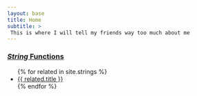 ```yaml
---
layout: base
title: Home
subtitle: >
 This is where I will tell my friends way too much about me
---
```


<div class="function__releated-group">
    <h3><a href="{{ site.url | absolute_url }}/strings.html">
        <em>String</em> Functions
    </a></h3>
    <ul>
        {% for related in site.strings %}
            <li><a href="{{ site.url | absolute_url }}{{related.url}}">{{ related.title }}</a></li>
        {% endfor %}
    </ul>
</div>